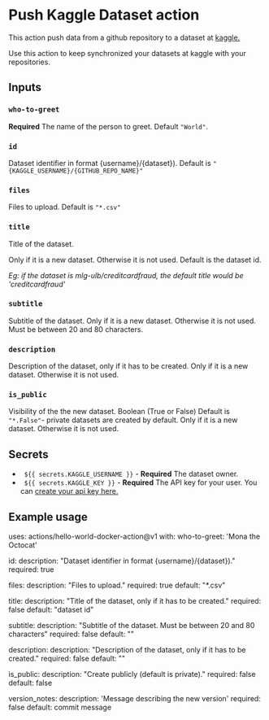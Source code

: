 # Push Kaggle Dataset action

This action push data from a github repository to a dataset at [kaggle.](https://kaggle.com)   


Use this action to keep synchronized your datasets at kaggle with your repositories.

## Inputs

### `who-to-greet`

**Required** The name of the person to greet. Default `"World"`.

### `id`

Dataset identifier in format {username}/{dataset}). Default is `"{KAGGLE_USERNAME}/{GITHUB_REPO_NAME}"`

### `files`

Files to upload. Default is `"*.csv"`

### `title`

Title of the dataset.

Only if it is a new dataset. Otherwise it is not used.
Default is the dataset id.

*Eg: if the dataset is mlg-ulb/creditcardfraud, the default title would be 'creditcardfraud'*

### `subtitle`

Subtitle of the dataset.
Only if it is a new dataset. Otherwise it is not used.
Must be between 20 and 80 characters.

### `description`

Description of the dataset, only if it has to be created.
Only if it is a new dataset. Otherwise it is not used.

### `is_public`

Visibility of the the new dataset. Boolean (True or False)
Default is `"*.False"`- private datasets are created by default.
Only if it is a new dataset. Otherwise it is not used.

## Secrets

- ` ${{ secrets.KAGGLE_USERNAME }}` - **Required** The dataset owner.
- ` ${{ secrets.KAGGLE_KEY }}` - **Required** The API key for your user. You can [create your api key here.](https://www.kaggle.com/account)   

## Example usage

uses: actions/hello-world-docker-action@v1
with:
  who-to-greet: 'Mona the Octocat'



  id:
    description: "Dataset identifier in format {username}/{dataset})."
    required: true

  files:
    description: "Files to upload."
    required: true
    default: "*.csv"

  title:
    description: "Title of the dataset, only if it has to be created."
    required: false
    default: "dataset id"

  subtitle:
    description: "Subtitle of the dataset. Must be between 20 and 80 characters"
    required: false
    default: ""

  description:
    description: "Description of the dataset, only if it has to be created."
    required: false
    default: ""

  is_public:
    description: "Create publicly (default is private)."
    required: false
    default: false

  version_notes:
    description: 'Message describing the new version'
    required: false
    default: commit message
